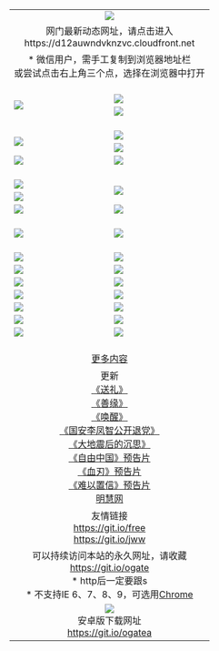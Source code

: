 ﻿<table>
  <tr></tr>
  <tr><td colspan=2 align=center><img src="https://cloud.githubusercontent.com/assets/11880933/13434984/f430fae2-e012-11e5-814f-c2df1e82b247.jpg" /></td></tr>
  <tr><td colspan=2 align=center>网门最新动态网址，请点击进入
<br>https://d12auwndvknzvc.cloudfront.net
    </td>
  </tr>
  <tr>
    <td colspan=2 align=center>* 微信用户，需手工复制到浏览器地址栏<br>或尝试点击右上角三个点，选择在浏览器中打开
    <!--br>* IE6打开动态网址须在选项中勾选TLS 1.0--></td>
  </tr>
  <tr height="20">
  <tr>
    <td rowspan=2><a href="https://d12auwndvknzvc.cloudfront.net/ogUP.aspx?name=11DKC.mp4&list=11DKC" target="_blank"><img src="https://d12auwndvknzvc.cloudfront.net/Up/11DKC1.jpg" /></a></td> 
    <td><div><a href="https://d12auwndvknzvc.cloudfront.net/ogUP.aspx?name=LRWS.mp4&list=LRWS" target="_blank"><img src="https://d12auwndvknzvc.cloudfront.net/Up/LRWS.jpg" /></a></td>
   </tr>
  <tr>
    <td><a href="https://d12auwndvknzvc.cloudfront.net/ogNiceVedio.aspx" target="_blank"><img src="https://d12auwndvknzvc.cloudfront.net/Up/11TGKDY.jpg" /></a></td>
  </tr>
  <tr height="20">
  <tr>
    <td rowspan=2><a href="https://d12auwndvknzvc.cloudfront.net/ogUP.aspx?name=4EE/DJ.mp4&list=4EEDJ" target="_blank"><img src="https://d12auwndvknzvc.cloudfront.net/Up/4EE/DJ_140.jpg"/></a></td>
    <td><a href="https://d12auwndvknzvc.cloudfront.net/ogUP.aspx?name=4EE/ZG.mp4&list=4EEZG" target="_blank"><img src="https://d12auwndvknzvc.cloudfront.net/Up/4EE/ZG0.jpg"/></a></td>
    <!--td><a href="https://d12auwndvknzvc.cloudfront.net/ogUP.aspx?name=4EE/HQ.mp4&list=4EEHQ" target="_blank"><img src="https://d12auwndvknzvc.cloudfront.net/Up/4EE/HQ0.jpg"/></a></td-->
  </tr>
  <tr>
    <td><a href="https://d12auwndvknzvc.cloudfront.net/ogUP.aspx?name=4EE/QQ.mp4&list=4EEQQ" target="_blank"><img src="https://d12auwndvknzvc.cloudfront.net/Up/4EE/QQ0.jpg"/></a></td>
  </tr>
  <tr>
    <td><a href="https://d12auwndvknzvc.cloudfront.net/onCO.aspx?ob=600%CA%C2%CE%EF&op=%D4%F6%C9%BE%B8%C4&args=WH1~%23%C0%E0%D0%CD6%D0%C2%CE%C5%7c%23%C0%E0%D0%CD6%C6%C0%C2%DB" target="_blank"><img src="https://d12auwndvknzvc.cloudfront.net/Up/0WZ.jpg" /></a></td>
    <td><a href="https://d12auwndvknzvc.cloudfront.net/onCO.aspx?ob=600%CA%C2%CE%EF&op=%D4%F6%C9%BE%B8%C4&args=WH1~%23%D3%C3%BB%A7" target="_blank"><img src="https://d12auwndvknzvc.cloudfront.net/Up/0WB.jpg" /></a></td>
  </tr>
  <tr height="20">
  <tr>
    <td><a href="https://d12auwndvknzvc.cloudfront.net/ogUP.aspx?name=JQR.mp4&count=2" target="_blank"><img src="https://d12auwndvknzvc.cloudfront.net/Up/JQR.jpg" /></a></td>   
    <td rowspan=2><a href="https://d12auwndvknzvc.cloudfront.net/ogUP.aspx?name=JP.mp4&count=9" target="_blank"><img src="https://d12auwndvknzvc.cloudfront.net/Up/JP.jpg" /></td>
  </tr>
  <tr>
    <td><a href="https://d12auwndvknzvc.cloudfront.net/ogUP.aspx?name=WH.mp4" target="_blank"><img src="https://d12auwndvknzvc.cloudfront.net/Up/WH.jpg" /></a></td>
  </tr>
  <tr>
    <td><a href="https://d12auwndvknzvc.cloudfront.net/ogUP.aspx?name=SSZJ.mp4&list=SSZJ" target="_blank"><img src="https://d12auwndvknzvc.cloudfront.net/Up/SSZJ.jpg" /></a></td>
    <td><a href="https://d12auwndvknzvc.cloudfront.net/ogUP.aspx?name=WLSH.mp4&count=2" target="_blank"><img src="https://d12auwndvknzvc.cloudfront.net/Up/WLSH.jpg" /></a</td>
  </tr>
  <tr height="20">
  <tr>
    <td><a href="https://d12auwndvknzvc.cloudfront.net/ogUP.aspx?name=ZY.mp4&count=2015|16" target="_blank"><img src="https://d12auwndvknzvc.cloudfront.net/Up/ZY.jpg" /></a</td>
    <td><a href="https://d12auwndvknzvc.cloudfront.net/ogUP.aspx?name=XTFY.mp4&count=B|2,A|24" target="_blank"><img src="https://d12auwndvknzvc.cloudfront.net/Up/XTFY.jpg" /></a></td>
  </tr>
  <tr height="20">
  </tr>
  <!--tr>
    <td><a href="https://d12auwndvknzvc.cloudfront.net/ogUP.aspx?name=4EE/GX.mp4&list=4EEGX" target="_blank"><img src="https://d12auwndvknzvc.cloudfront.net/Up/4EE/GX0.jpg"/></a></td>
    <td><a href="https://d12auwndvknzvc.cloudfront.net/ogUP.aspx?name=4EE/HD.mp4&list=4EEHD" target="_blank"><img src="https://d12auwndvknzvc.cloudfront.net/Up/4EE/HD0.jpg"/></a></td>
  </tr>
  <tr>
    <td><a href="https://d12auwndvknzvc.cloudfront.net/ogUP.aspx?name=4EE/TX.mp4&list=4EETX" target="_blank"><img src="https://d12auwndvknzvc.cloudfront.net/Up/4EE/TX0.jpg"/></a></td>
    <td><a href="https://d12auwndvknzvc.cloudfront.net/ogUP.aspx?name=4EE/WZ.mp4&list=4EEWZ" target="_blank"><img src="https://d12auwndvknzvc.cloudfront.net/Up/4EE/WZ0.jpg"/></a></td>
  </tr-->
  <tr>
    <td><a href="https://d12auwndvknzvc.cloudfront.net/onUP.aspx?name=https://du172fz170yac.cloudfront.net/" target="_blank"><img src="https://d12auwndvknzvc.cloudfront.net/Up/0DTW.jpg"/></a></td>
    <td><a href="https://d12auwndvknzvc.cloudfront.net/onUP.aspx?name=https://d240ns8up8earz.cloudfront.net/acenter/" target="_blank"><img src="https://d12auwndvknzvc.cloudfront.net/Up/0TDW.jpg" /></a></td>
  </tr>
  <tr>
    <td><a href="https://d12auwndvknzvc.cloudfront.net/onUP.aspx?name=https://d4508d6vomz2p.cloudfront.net/gb/nsc413.htm" target="_blank"><img src="https://d12auwndvknzvc.cloudfront.net/Up/0DJY.jpg" /></a></td>
    <td><a href="https://d12auwndvknzvc.cloudfront.net/onUP.aspx?name=https://d4apjbhkuxer1.cloudfront.net/xtr/gb/prog204.html" target="_blank"><img src="https://d12auwndvknzvc.cloudfront.net/Up/0XTR.jpg" /></a></td>
  </tr>
  <tr>
    <td><a href="https://d12auwndvknzvc.cloudfront.net/onUP.aspx?name=https://d3aj00iefsmfgc.cloudfront.net/" target="_blank"><img src="https://d12auwndvknzvc.cloudfront.net/Up/0MHW.jpg" /></a></td>
    <td><a href="https://d12auwndvknzvc.cloudfront.net/onUP.aspx?name=https://d20wz7qt14x5d2.cloudfront.net/" target="_blank"><img src="https://d12auwndvknzvc.cloudfront.net/Up/0ZJW.jpg" /></a></td>
  </tr>
  <tr>
    <td><a href="https://d12auwndvknzvc.cloudfront.net/ogUP.aspx?name=0FG.zip" target="_blank"><img src="https://d12auwndvknzvc.cloudfront.net/Up/0FG.jpg" /></a></td>
    <td><a href="https://d12auwndvknzvc.cloudfront.net/ogUP.aspx?name=0FGA.apk" target="_blank"><img src="https://d12auwndvknzvc.cloudfront.net/Up/0FGA.jpg" /></a></td>
  </tr>
  <tr>
    <td><a href="https://d12auwndvknzvc.cloudfront.net/ogUP.aspx?name=0U.zip" target="_blank"><img src="https://d12auwndvknzvc.cloudfront.net/Up/0U.jpg" /></a></td>
    <td><a href="https://d12auwndvknzvc.cloudfront.net/ogUP.aspx?name=0UA.apk" target="_blank"><img src="https://d12auwndvknzvc.cloudfront.net/Up/0UA.jpg" /></a></td>
  </tr>
  <tr>
    <td><a href="https://d12auwndvknzvc.cloudfront.net/ogUP.aspx?name=0iPPOTV.zip" target="_blank"><img src="https://d12auwndvknzvc.cloudfront.net/Up/0iPPOTV.jpg" /></a></td>
    <td><a href="https://d12auwndvknzvc.cloudfront.net/ogUP.aspx?name=0iNTD.apk" target="_blank"><img src="https://d12auwndvknzvc.cloudfront.net/Up/0iNTD.jpg" /></a></td>
  </tr>
  <!--tr>
    <td><a href="https://d12auwndvknzvc.cloudfront.net/ogNice.aspx" target="_blank"><img src="https://d12auwndvknzvc.cloudfront.net/Up/0WCYY.jpg" /></a></td>
    <td><a href="https://d12auwndvknzvc.cloudfront.net/onCO.aspx?list=XWPL&mode=m" target="_blank"><img src="https://d12auwndvknzvc.cloudfront.net/Up/0WZTT.jpg" /></a></td> 
  </tr-->
  <tr>
    <td><a href="https://d12auwndvknzvc.cloudfront.net/ogDY.aspx" target="_blank"><img src="https://d12auwndvknzvc.cloudfront.net/Up/0FK.jpg" /></a></td>
    <td><a href="https://d12auwndvknzvc.cloudfront.net/ogST.aspx" target="_blank"><img src="https://d12auwndvknzvc.cloudfront.net/Up/0ST.jpg" /></a></td> 
  </tr>
  <tr height="20">
  <tr>
    <td colspan=2 align=center><a href="https://d12auwndvknzvc.cloudfront.net/ogNice.aspx">更多内容</a>
    </td>
  </tr>
  <tr>
    <td colspan=2 align=center>更新<br>
      <a href="https://d12auwndvknzvc.cloudfront.net/ogUP.aspx?name=4ESL.mp4" target="_blank">《送礼》</a><br>
      <a href="https://d12auwndvknzvc.cloudfront.net/ogUP.aspx?name=4ESY.mp4" target="_blank">《善缘》</a><br>
      <a href="https://d12auwndvknzvc.cloudfront.net/ogUP.aspx?name=4EHX.mp4" target="_blank">《唤醒》</a><br>
      <a href="https://d12auwndvknzvc.cloudfront.net/ogUP.aspx?name=4LFZ.mp4" target="_blank">《国安李凤智公开退党》</a><br>
      <a href="https://d12auwndvknzvc.cloudfront.net/ogUP.aspx?name=4DDZHDCS.mp4" target="_blank">《大地震后的沉思》</a><br>
      <a href="https://d12auwndvknzvc.cloudfront.net/ogUP.aspx?name=11ZYZG0.mp4" target="_blank">《自由中国》预告片</a><br>
      <a href="https://d12auwndvknzvc.cloudfront.net/ogUP.aspx?name=11XR.mp4" target="_blank">《血刃》预告片</a><br>
      <a href="https://d12auwndvknzvc.cloudfront.net/ogUP.aspx?name=11NYZX.mp4&count=2" target="_blank">《难以置信》预告片</a><br>
      <a href="https://d12auwndvknzvc.cloudfront.net/onUP.aspx?name=https://www.minghui.org/" target="_blank">明慧网</a>
    </td>
  </tr>
  <tr>
    <td colspan=2 align=center>友情链接<br>
      <a href="https://git.io/free" target="_blank">https://git.io/free</a><br>
      <a href="https://git.io/jww" target="_blank">https://git.io/jww</a>
    </td>
  </tr>
  <tr>
    <td colspan=2 align=center>可以持续访问本站的永久网址，请收藏<br/><a href="https://git.io/ogate" target="_blank">https://git.io/ogate</a><br/>* http后一定要跟s<br/>* 不支持IE 6、7、8、9，可选用<a href="https://d12auwndvknzvc.cloudfront.net/ogUP.aspx?name=0ChromePortable.zip">Chrome</a></td>
  </tr>
  <tr>
    <td colspan=2 align=center><a href="https://d12auwndvknzvc.cloudfront.net/ogUP.aspx?name=0oGate.apk" target="_blank"><img src="https://cloud.githubusercontent.com/assets/11880933/13720399/75e143ee-e842-11e5-9f0a-1421f423c80f.jpg" /></a><br>安卓版下载网址<br><a href="https://git.io/ogatea">https://git.io/ogatea</a></td>
  </tr>
  <!--tr>
    <td colspan=2 align=center>可能失效的动态网址
    </td>
  </tr-->
</table>
